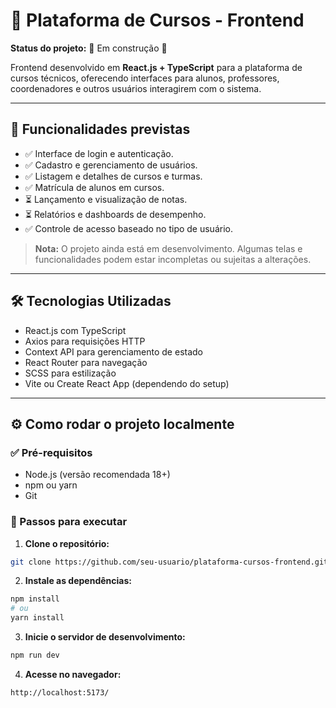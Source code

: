 # 🎨 Plataforma de Cursos - Frontend

**Status do projeto:** 🚧 Em construção 🚧

Frontend desenvolvido em **React.js + TypeScript** para a plataforma de cursos técnicos, oferecendo interfaces para alunos, professores, coordenadores e outros usuários interagirem com o sistema.

---

## 🚀 Funcionalidades previstas

- ✅ Interface de login e autenticação.
- ✅ Cadastro e gerenciamento de usuários.
- ✅ Listagem e detalhes de cursos e turmas.
- ✅ Matrícula de alunos em cursos.
- ⏳ Lançamento e visualização de notas.
- ⏳ Relatórios e dashboards de desempenho.
- ✅ Controle de acesso baseado no tipo de usuário.

> **Nota:** O projeto ainda está em desenvolvimento. Algumas telas e funcionalidades podem estar incompletas ou sujeitas a alterações.

---

## 🛠️ Tecnologias Utilizadas

- React.js com TypeScript
- Axios para requisições HTTP
- Context API para gerenciamento de estado
- React Router para navegação
- SCSS para estilização
- Vite ou Create React App (dependendo do setup)

---

## ⚙️ Como rodar o projeto localmente

### ✅ Pré-requisitos

- Node.js (versão recomendada 18+)
- npm ou yarn
- Git

### 🔧 Passos para executar

1. **Clone o repositório:**

```bash
git clone https://github.com/seu-usuario/plataforma-cursos-frontend.git
```

2. **Instale as dependências:**

```bash   
npm install
# ou
yarn install
```

3. **Inicie o servidor de desenvolvimento:**

 ```bash   
npm run dev
```

4. **Acesse no navegador:**

 ```bash   
http://localhost:5173/
```
